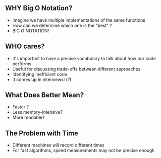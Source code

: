 ## WHY Big O Notation?

- Imagine we have multiple implementations of the same functions
- How can we determine which one is the "best" ?
- BIG O NOTATION!

## WHO cares?

- It's important to have a precise vocabulary to talk about how our code performs
- Useful for discussing trade-offs between different approaches
- Identifying inefficient code
- It comes up in interviews! (?)

## What Does Better Mean?

- Faster ?
- Less memory-intensive?
- More readable?

## The Problem with Time

- Different machines will record different times
- For fast algorithms, speed measurements may not be precise enough
